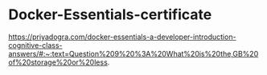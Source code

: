 # Docker-Essentials-certificate

https://priyadogra.com/docker-essentials-a-developer-introduction-cognitive-class-answers/#:~:text=Question%209%20%3A%20What%20is%20the,GB%20of%20storage%20or%20less.
